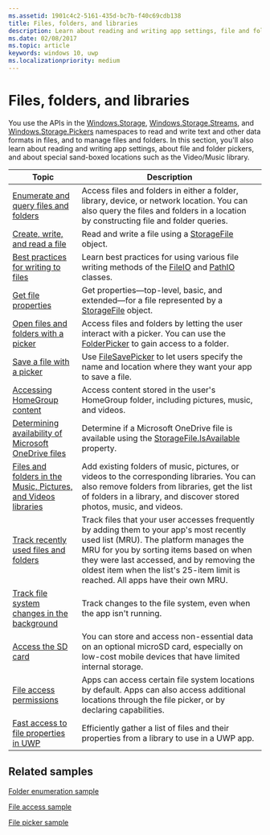 ```yaml
---
ms.assetid: 1901c4c2-5161-435d-bc7b-f40c69cdb138
title: Files, folders, and libraries
description: Learn about reading and writing app settings, file and folder pickers, and special sand-boxed locations such as the Video/Music library.
ms.date: 02/08/2017
ms.topic: article
keywords: windows 10, uwp
ms.localizationpriority: medium
---
```

 # Files, folders, and libraries


You use the APIs in the [Windows.Storage](https://docs.microsoft.com/uwp/api/Windows.Storage), [Windows.Storage.Streams](https://docs.microsoft.com/uwp/api/Windows.Storage.Streams), and [Windows.Storage.Pickers](https://docs.microsoft.com/uwp/api/Windows.Storage.Pickers) namespaces to read and write text and other data formats in files, and to manage files and folders. In this section, you'll also learn about reading and writing app settings, about file and folder pickers, and about special sand-boxed locations such as the Video/Music library.

| Topic | Description  |
|-------|--------------|
| [Enumerate and query files and folders](quickstart-listing-files-and-folders.md) | Access files and folders in either a folder, library, device, or network   location. You can also query the files and folders in a location by constructing file and folder queries. |
| [Create, write, and read a file](quickstart-reading-and-writing-files.md) | Read and write a file using a [StorageFile](https://docs.microsoft.com/uwp/api/Windows.Storage.StorageFile) object. |
| [Best practices for writing to files](best-practices-for-writing-to-files.md) | Learn best practices for using various file writing methods of the [FileIO](https://docs.microsoft.com/uwp/api/windows.storage.fileio) and [PathIO](https://docs.microsoft.com/uwp/api/windows.storage.pathio) classes. |
| [Get file properties](quickstart-getting-file-properties.md) | Get properties—top-level, basic, and extended—for a file represented by a   [StorageFile](https://docs.microsoft.com/uwp/api/Windows.Storage.StorageFile) object. |
| [Open files and folders with a picker](quickstart-using-file-and-folder-pickers.md) | Access files and folders by letting the user interact with a picker. You can use the   [FolderPicker](https://docs.microsoft.com/uwp/api/Windows.Storage.Pickers.FolderPicker) to gain access to a folder. |
| [Save a file with a picker](quickstart-save-a-file-with-a-picker.md) | Use [FileSavePicker](https://docs.microsoft.com/uwp/api/Windows.Storage.Pickers.FileSavePicker) to let users specify the name and location where they want your app to save a file. |
| [Accessing HomeGroup content](quickstart-accessing-homegroup-content.md) | Access content stored in the user's HomeGroup folder, including pictures, music, and videos. |
| [Determining availability of Microsoft OneDrive files](quickstart-determining-availability-of-microsoft-onedrive-files.md) | Determine if a Microsoft OneDrive file is available using the [StorageFile.IsAvailable](https://docs.microsoft.com/uwp/api/windows.storage.storagefile.isavailable) property. |
| [Files and folders in the Music, Pictures, and Videos libraries](quickstart-managing-folders-in-the-music-pictures-and-videos-libraries.md) | Add existing folders of music, pictures, or videos to the corresponding libraries. You can also remove folders from libraries, get the list of folders in a library, and discover stored photos, music, and videos. |
| [Track recently used files and folders](how-to-track-recently-used-files-and-folders.md) | Track files that your user accesses frequently by adding them to your app's most recently used list (MRU). The platform manages the MRU for you by sorting items based on when they were last accessed, and by removing the oldest item when the list's 25-item limit is reached. All apps have their own MRU. |
| [Track file system changes in the background](change-tracking-filesystem.md) | Track changes to the file system, even when the app isn't running.|
| [Access the SD card](access-the-sd-card.md) | You can store and access non-essential data on an optional microSD card, especially on low-cost mobile devices that have limited internal storage. |
| [File access permissions](file-access-permissions.md) | Apps can access certain file system locations by default. Apps can also access additional locations through the file picker, or by declaring capabilities. |
| [Fast access to file properties in UWP](fast-file-properties.md) | Efficiently gather a list of files and their properties from a library to use in a UWP app. |

## Related samples
[Folder enumeration sample](https://github.com/Microsoft/Windows-universal-samples/tree/master/Samples/FolderEnumeration)

[File access sample](https://github.com/Microsoft/Windows-universal-samples/tree/master/Samples/FileAccess)

[File picker sample](https://github.com/Microsoft/Windows-universal-samples/tree/master/Samples/FilePicker)
 

 
